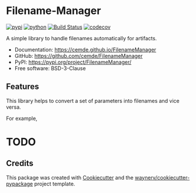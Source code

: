 # Filename-Manager


[![pypi](https://img.shields.io/pypi/v/FilenameManager.svg)](https://pypi.org/project/FilenameManager/)
[![python](https://img.shields.io/pypi/pyversions/FilenameManager.svg)](https://pypi.org/project/FilenameManager/)
[![Build Status](https://github.com/cemde/FilenameManager/actions/workflows/dev.yml/badge.svg)](https://github.com/cemde/FilenameManager/actions/workflows/dev.yml)
[![codecov](https://codecov.io/gh/cemde/FilenameManager/branch/main/graphs/badge.svg)](https://codecov.io/github/cemde/FilenameManager)



A simple library to handle filenames automatically for artifacts.


* Documentation: <https://cemde.github.io/FilenameManager>
* GitHub: <https://github.com/cemde/FilenameManager>
* PyPI: <https://pypi.org/project/FilenameManager/>
* Free software: BSD-3-Clause


## Features

This library helps to convert a set of parameters into filenames and vice versa.

For example,

# TODO

## Credits

This package was created with [Cookiecutter](https://github.com/audreyr/cookiecutter) and the [waynerv/cookiecutter-pypackage](https://github.com/waynerv/cookiecutter-pypackage) project template.
